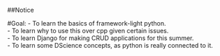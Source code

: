 ##Notice  

#Goal:
    - To learn the basics of framework-light python.  
    - To learn why to use this over cpp given certain issues.  
    - To learn Django for making CRUD applications for this summer.  
    - To learn some DScience concepts, as python is really connected to it.
